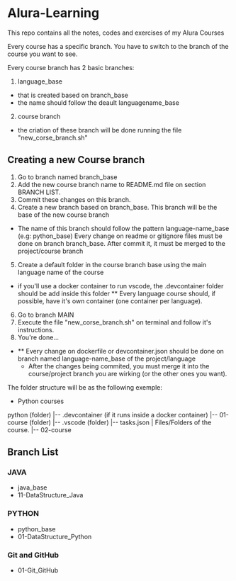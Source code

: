 # Alura-Learning

This repo contains all the notes, codes and exercises of my Alura Courses

Every course has a specific branch. You have to switch to the branch of the course you want to see.

Every course branch has 2 basic branches:
1. language_base
  - that is created based on branch_base
  - the name should follow the deault languagename_base
2. course branch
 - the criation of these branch will be done running the file "new_corse_branch.sh"

## Creating a new Course branch

1. Go to branch named branch_base
2. Add the new course branch name to README.md file on section BRANCH LIST.
3. Commit these changes on this branch.
4. Create a new branch based on branch_base. This branch will be the base of the new course branch
  - The name of this branch should follow the pattern language-name_base (e.g: python_base)
  Every change on readme or gitignore files must be done on branch branch_base. After commit it, it must be merged to the project/course branch
5. Create a default folder in the course branch base using the main language name of the course
  - if you'll use a docker container to run vscode, the .devcontainer folder should be add inside this folder
  ** Every language course should, if possible, have it's own container (one container per language).
6. Go to branch MAIN
7. Execute the file "new_corse_branch.sh" on terminal and follow it's instructions.
8. You're done...

- ** Every change on dockerfile or devcontainer.json should be done on branch named language-name_base of the project/language
  - After the changes being commited, you must merge it into the course/project branch you are wirking (or the other ones you want).

The folder structure will be as the following exemple:

- Python courses

python (folder)
  |-- .devcontainer (if it runs inside a docker container)
  |-- 01-course (folder)
        |-- .vscode (folder)
              |-- tasks.json
        | Files/Folders of the course.
  |-- 02-course
## Branch List

### JAVA

- java_base
- 11-DataStructure_Java

### PYTHON

- python_base
- 01-DataStructure_Python

### Git and GitHub

- 01-Git_GitHub